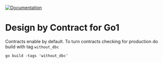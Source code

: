 [![Documentation](https://godoc.org/drblez/dbc?status.svg)](https://godoc.org/drblez/dbc)


# Design by Contract for Go1

Contracts enable by default.
To turn contracts checking for production
do build with tag `without_dbc`

    go build -tags 'without_dbc'
